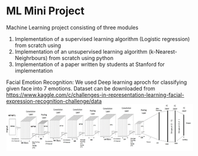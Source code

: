 # ML Mini Project
Machine Learning project consisting of three modules
1. Implementation of a supervised learning algorithm (Logistic regression) from scratch using 
2. Implementation of an unsupervised learning algorithm (k-Nearest-Neighrbours) from scratch using python
3. Implementation of a paper written by students at Stanford for implementation 

Facial Emotion Recognition: We used Deep learning aproch for classifying given face into 7 emotions. 
Dataset can be downloaded from https://www.kaggle.com/c/challenges-in-representation-learning-facial-expression-recognition-challenge/data 
![](network.png)
